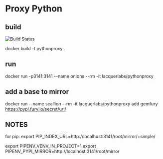 # Proxy Python

## build

[![Build Status](https://drone.whamcat.com/api/badges/LacquerLabs/pythonproxy/status.svg)](https://drone.whamcat.com/LacquerLabs/pythonproxy)

docker build -t pythonproxy .

## run

docker run -p3141:3141 --name onions --rm -it lacquerlabs/pythonproxy

## add a base to mirror

docker run --name scallion --rm -it lacquerlabs/pythonproxy add gemfury https://pypi.fury.io/secret/url/

## NOTES

for pip:
export PIP_INDEX_URL=http://localhost:3141/root/mirror/+simple/


export PIPENV_VENV_IN_PROJECT=1
export PIPENV_PYPI_MIRROR=http://localhost:3141/root/mirror

